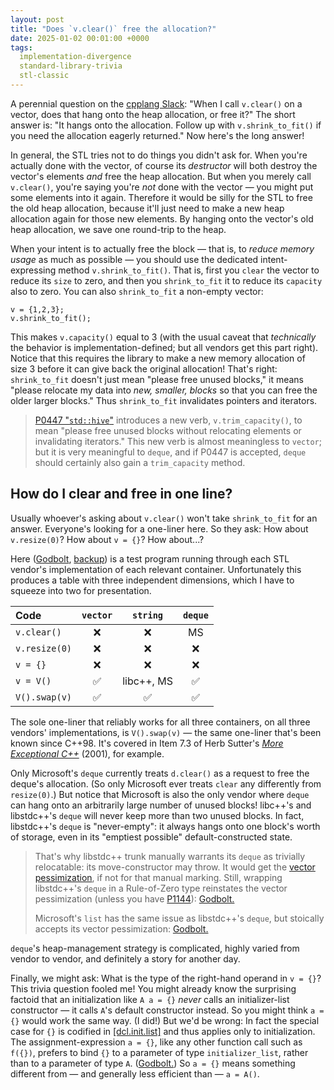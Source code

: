 ```yaml
---
layout: post
title: "Does `v.clear()` free the allocation?"
date: 2025-01-02 00:01:00 +0000
tags:
  implementation-divergence
  standard-library-trivia
  stl-classic
---
```


A perennial question on the [cpplang Slack](https://cppalliance.org/slack/):
"When I call `v.clear()` on a vector, does that hang onto the heap allocation,
or free it?" The short answer is: "It hangs onto the allocation. Follow up with
`v.shrink_to_fit()` if you need the allocation eagerly returned."
Now here's the long answer!

In general, the STL tries not to do things you didn't ask for. When you're
actually done with the vector, of course its _destructor_ will both destroy
the vector's elements _and_ free the heap allocation. But when you
merely call `v.clear()`, you're saying you're _not_ done with the vector —
you might put some elements into it again. Therefore it would be silly
for the STL to free the old heap allocation, because it'll just need to make
a new heap allocation again for those new elements. By hanging onto the
vector's old heap allocation, we save one round-trip to the heap.

When your intent is to actually free the block — that is, to
_reduce memory usage_ as much as possible — you should use
the dedicated intent-expressing method `v.shrink_to_fit()`. That is, first you
`clear` the vector to reduce its `size` to zero, and then you `shrink_to_fit` it
to reduce its `capacity` also to zero. You can also `shrink_to_fit` a non-empty
vector:

    v = {1,2,3};
    v.shrink_to_fit();

This makes `v.capacity()` equal to 3 (with the usual caveat that _technically_
the behavior is implementation-defined; but all vendors get this part right).
Notice that this requires the library to make a new memory allocation of size&nbsp;3
before it can give back the original allocation! That's right: `shrink_to_fit`
doesn't just mean "please free unused blocks," it means "please relocate my data
into _new, smaller, blocks_ so that you can free the older larger blocks."
Thus `shrink_to_fit` invalidates pointers and iterators.

> [P0447 "`std::hive`"](https://www.open-std.org/jtc1/sc22/wg21/docs/papers/2024/p0447r28.html)
> introduces a new verb, `v.trim_capacity()`, to mean "please free unused blocks
> without relocating elements or invalidating iterators." This new verb is almost
> meaningless to `vector`; but it is very meaningful to `deque`, and if P0447 is accepted,
> `deque` should certainly also gain a `trim_capacity` method.

## How do I clear and free in one line?

Usually whoever's asking about `v.clear()` won't take `shrink_to_fit` for an answer.
Everyone's looking for a one-liner here. So they ask: How about `v.resize(0)`? How about `v = {}`?
How about...?

Here ([Godbolt](https://godbolt.org/z/9cdYq6jK8), [backup](/blog/code/2025-01-02-shrink-to-fit.cpp))
is a test program running through each STL vendor's implementation
of each relevant container. Unfortunately this produces a table with three independent
dimensions, which I have to squeeze into two for presentation.

| Code          | `vector` | `string`   | `deque`  |
|:--------------|:--------:|:----------:|:--------:|
| `v.clear()`   | &#x274C; | &#x274C;   | MS       |
| `v.resize(0)` | &#x274C; | &#x274C;   | &#x274C; |
| `v = {}`      | &#x274C; | &#x274C;   | &#x274C; |
| `v = V()`     | &#x2705; | libc++, MS | &#x2705; |
| `V().swap(v)` | &#x2705; | &#x2705;   | &#x2705; |

The sole one-liner that reliably works for all three containers, on all three vendors' implementations,
is `V().swap(v)` — the same one-liner that's been known since C++98. It's covered in Item 7.3 of Herb Sutter's
[_More Exceptional C++_](https://amzn.to/4h2DvFL) (2001), for example.

Only Microsoft's `deque` currently treats `d.clear()` as a request to free the deque's allocation.
(So only Microsoft ever treats `clear` any differently from `resize(0)`.)
But notice that Microsoft is also the only vendor where `deque` can hang onto an arbitrarily large
number of unused blocks! libc++'s and libstdc++'s `deque` will never keep more than two unused blocks.
In fact, libstdc++'s `deque` is "never-empty": it always hangs onto one block's worth of storage,
even in its "emptiest possible" default-constructed state.

> That's why libstdc++ trunk manually warrants its `deque` as trivially relocatable:
> its move-constructor may throw. It would get the [vector pessimization](/blog/2022/08/26/vector-pessimization/),
> if not for that manual marking. Still, wrapping libstdc++'s `deque` in a Rule-of-Zero type
> reinstates the vector pessimization (unless you have [P1144](https://www.open-std.org/jtc1/sc22/wg21/docs/papers/2024/p1144r12.html)):
> [Godbolt.](https://godbolt.org/z/vM4dTM9cM)
>
> Microsoft's `list` has the same issue as libstdc++'s `deque`,
> but stoically accepts its vector pessimization:
> [Godbolt.](https://godbolt.org/z/sa8T6eMKo)

`deque`'s heap-management strategy is complicated, highly varied from vendor to vendor,
and definitely a story for another day.

Finally, we might ask: What is the type of the right-hand operand in `v = {}`?
This trivia question fooled me! You might already know the surprising factoid that
an initialization like `A a = {}` _never_ calls an initializer-list constructor — it
calls `A`'s default constructor instead. So you might think `a = {}` would work the
same way. (I did!) But we'd be wrong: In fact the special case for `{}` is
codified in <a href="https://eel.is/c++draft/dcl.init.list#3.5">[dcl.init.list]</a> and thus applies
only to initialization. The assignment-expression `a = {}`, like any other function call such as `f({})`,
prefers to bind `{}` to a parameter of type `initializer_list`, rather than to a parameter of type `A`.
([Godbolt.](https://godbolt.org/z/sPfxh4or8)) So `a = {}` means something different from — and
generally less efficient than — `a = A()`.
